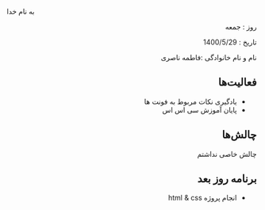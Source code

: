 

 
به نام خدا


 
</div>


 
<div dir="rtl" align="right">


 
روز : جمعه

تاریخ : 1400/5/29

نام و نام خانوادگی :فاطمه ناصری


 
## فعالیت‌ها


 * یادگیری نکات مربوط به فونت ها
 * پایان آموزش سی اس اس
  
 
## چالش‌ها

چالش خاصی نداشتم
## برنامه روز بعد


* انجام پروژه html & css
</div>


 
